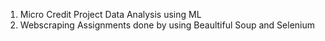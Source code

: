 1. Micro Credit Project Data Analysis using ML
2. Webscraping Assignments done by using Beaultiful Soup and Selenium

